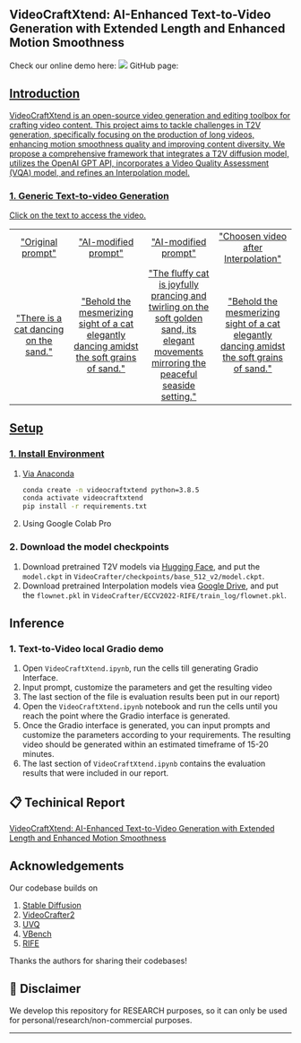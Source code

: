 ## VideoCraftXtend: AI-Enhanced Text-to-Video Generation with Extended Length and Enhanced Motion Smoothness

Check our online demo here: <a href='https://huggingface.co/spaces/ychenhq/VideoCrafterXtend'><img src='https://img.shields.io/badge/%F0%9F%A4%97%20Hugging%20Face-Model-blue'></a>
GitHub page: <a href='https://github.com/chloeleehn/VideoCraftXtend'>
 
## Introduction
VideoCraftXtend is an open-source video generation and editing toolbox for crafting video content.
This project aims to tackle challenges in T2V generation, specifically focusing on the production of long videos, enhancing motion smoothness quality and improving content diversity. We propose a comprehensive framework that integrates a T2V diffusion model, utilizes the OpenAI GPT API, incorporates a Video Quality Assessment (VQA) model, and refines an Interpolation model. 

### 1. Generic Text-to-video Generation
Click on the text to access the video.

<table class="center">
 <tr> 
  <td style="text-align:center;" width="320">"Original prompt"</td>
  <td style="text-align:center;" width="320">"AI-modified prompt"</td>
  <td style="text-align:center;" width="320">"AI-modified prompt"</td>
  <td style="text-align:center;" width="320">"Choosen video after Interpolation"</td>
 </tr>
  <tr>
   <td style="text-align:center;" width="320"><a href="https://github.com/chloeleehn/VideoCraftXtend/blob/main/VideoCrafter/results/cat/0001.mp4">"There is a cat dancing on the sand."</a></td>
   <td style="text-align:center;" width="320"><a href="https://github.com/chloeleehn/VideoCraftXtend/blob/main/VideoCrafter/results/cat/0002.mp4">"Behold the mesmerizing sight of a cat elegantly dancing amidst the soft grains of sand."</a></td>
   <td style="text-align:center;" width="320"><a href="https://github.com/chloeleehn/VideoCraftXtend/blob/main/VideoCrafter/results/cat/0003.mp4">"The fluffy cat is joyfully prancing and twirling on the soft golden sand, its elegant movements mirroring the peaceful seaside setting."</a></td>
   <td style="text-align:center;" width="320"><a href="https://github.com/chloeleehn/VideoCraftXtend/blob/main/VideoCrafter/results/cat/0002_4X_16fps.mp4">"Behold the mesmerizing sight of a cat elegantly dancing amidst the soft grains of sand."</a></td>
  </tr>
</table >


## Setup

### 1. Install Environment
1) Via Anaconda
   ```bash
   conda create -n videocraftxtend python=3.8.5
   conda activate videocraftxtend
   pip install -r requirements.txt
   ```
2) Using Google Colab Pro

### 2. Download the model checkpoints
1) Download pretrained T2V models via [Hugging Face](https://huggingface.co/VideoCrafter/VideoCrafter2/blob/main/model.ckpt), and put the `model.ckpt` in `VideoCrafter/checkpoints/base_512_v2/model.ckpt`.
2) Download pretrained Interpolation models viea [Google Drive](https://drive.google.com/drive/folders/1TBEwF2PmSGyDngP1anjNswlIfwGh2NzU?usp=sharing), and put the `flownet.pkl` in `VideoCrafter/ECCV2022-RIFE/train_log/flownet.pkl`.


## Inference 
### 1. Text-to-Video local Gradio demo
1) Open `VideoCraftXtend.ipynb`, run the cells till generating Gradio Interface.
2) Input prompt, customize the parameters and get the resulting video
3) The last section of the file is evaluation results been put in our report)
4) Open the `VideoCraftXtend.ipynb` notebook and run the cells until you reach the point where the Gradio interface is generated.
5) Once the Gradio interface is generated, you can input prompts and customize the parameters according to your requirements. The resulting video should be generated within an estimated timeframe of 15-20 minutes.
6) The last section of `VideoCraftXtend.ipynb` contains the evaluation results that were included in our report.


## 📋 Techinical Report
[VideoCraftXtend: AI-Enhanced Text-to-Video Generation with Extended Length and Enhanced Motion Smoothness](https://github.com/chloeleehn/VideoCraftXtend/blob/main/VideoCraftXtend_report.pdf)



## Acknowledgements
Our codebase builds on 
1) [Stable Diffusion](https://github.com/Stability-AI/stablediffusion)
2) [VideoCrafter2](https://github.com/AILab-CVC/VideoCrafter)
3) [UVQ](https://github.com/google/uvq)
4) [VBench](https://github.com/Vchitect/VBench)
5) [RIFE](https://github.com/hzwer/ECCV2022-RIFE)

Thanks the authors for sharing their codebases! 



## 📢 Disclaimer
We develop this repository for RESEARCH purposes, so it can only be used for personal/research/non-commercial purposes.
****

